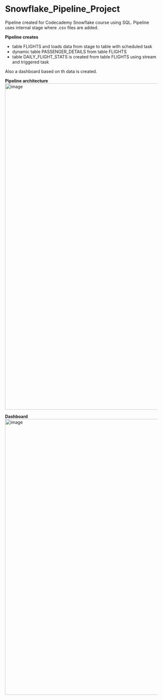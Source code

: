 # Snowflake_Pipeline_Project

Pipeline created for Codecademy Snowflake course using SQL. Pipeline uses internal stage where .csv files are added.

**Pipeline creates**
- table FLIGHTS and loads data from stage to table with scheduled task 
- dynamic table PASSENGER_DETAILS from table FLIGHTS
- table DAILY_FLIGHT_STATS is created from table FLIGHTS using stream and triggered task

Also a dashboard based on th data is created.

**Pipeline architecture**
<img width="1910" height="1073" alt="image" src="https://github.com/user-attachments/assets/0d0de537-eac8-4a83-a54e-5212b94c90bf" />

**Dashboard**
<img width="1903" height="907" alt="image" src="https://github.com/user-attachments/assets/896132ee-9cd1-477c-8d71-76054fad20a8" />
